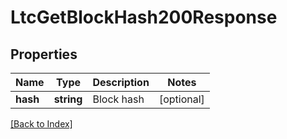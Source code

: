 # LtcGetBlockHash200Response

## Properties

Name | Type | Description | Notes
------------ | ------------- | ------------- | -------------
**hash** | **string** | Block hash | [optional]

[[Back to Index]](../index.md)
